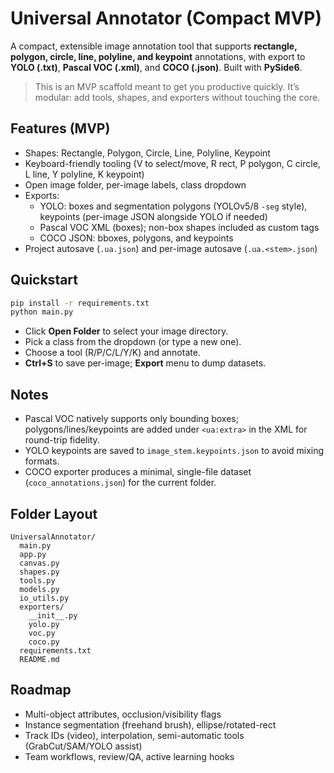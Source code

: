 
# Universal Annotator (Compact MVP)

A compact, extensible image annotation tool that supports **rectangle, polygon, circle, line, polyline, and keypoint** annotations, with export to **YOLO (.txt)**, **Pascal VOC (.xml)**, and **COCO (.json)**. Built with **PySide6**.

> This is an MVP scaffold meant to get you productive quickly. It’s modular: add tools, shapes, and exporters without touching the core.

## Features (MVP)
- Shapes: Rectangle, Polygon, Circle, Line, Polyline, Keypoint
- Keyboard-friendly tooling (V to select/move, R rect, P polygon, C circle, L line, Y polyline, K keypoint)
- Open image folder, per-image labels, class dropdown
- Exports:
  - YOLO: boxes and segmentation polygons (YOLOv5/8 `-seg` style), keypoints (per-image JSON alongside YOLO if needed)
  - Pascal VOC XML (boxes); non-box shapes included as custom tags
  - COCO JSON: bboxes, polygons, and keypoints
- Project autosave (`.ua.json`) and per-image autosave (`.ua.<stem>.json`)

## Quickstart
```bash
pip install -r requirements.txt
python main.py
```
- Click **Open Folder** to select your image directory.
- Pick a class from the dropdown (or type a new one).
- Choose a tool (R/P/C/L/Y/K) and annotate.
- **Ctrl+S** to save per-image; **Export** menu to dump datasets.

## Notes
- Pascal VOC natively supports only bounding boxes; polygons/lines/keypoints are added under `<ua:extra>` in the XML for round-trip fidelity.
- YOLO keypoints are saved to `image_stem.keypoints.json` to avoid mixing formats.
- COCO exporter produces a minimal, single-file dataset (`coco_annotations.json`) for the current folder.

## Folder Layout
```
UniversalAnnotator/
  main.py
  app.py
  canvas.py
  shapes.py
  tools.py
  models.py
  io_utils.py
  exporters/
    __init__.py
    yolo.py
    voc.py
    coco.py
  requirements.txt
  README.md
```

## Roadmap
- Multi-object attributes, occlusion/visibility flags
- Instance segmentation (freehand brush), ellipse/rotated-rect
- Track IDs (video), interpolation, semi-automatic tools (GrabCut/SAM/YOLO assist)
- Team workflows, review/QA, active learning hooks
